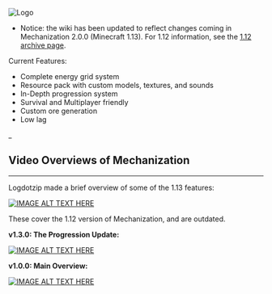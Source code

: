 ![Logo](http://i.imgur.com/kNajiaw.png)

* Notice: the wiki has been updated to reflect changes coming in Mechanization 2.0.0 (Minecraft 1.13). For 1.12 information, see the [1.12 archive page](https://github.com/ImCoolYeah105/Mechanization/wiki/1.12-Archive).


Current Features:
* Complete energy grid system
* Resource pack with custom models, textures, and sounds
* In-Depth progression system
* Survival and Multiplayer friendly
* Custom ore generation
* Low lag

_

## **Video Overviews of Mechanization**
***

Logdotzip made a brief overview of some of the 1.13 features:

[![IMAGE ALT TEXT HERE](https://www.youtube.com/watch?v=2fcQEMKVOIw&t=0s)](https://www.youtube.com/watch?v=2fcQEMKVOIw&t=0s)

These cover the 1.12 version of Mechanization, and are outdated.

**v1.3.0: The Progression Update:**

[![IMAGE ALT TEXT HERE](https://img.youtube.com/vi/EhxSkXbYKgk/0.jpg)](https://www.youtube.com/watch?v=EhxSkXbYKgk)

**v1.0.0: Main Overview:**

[![IMAGE ALT TEXT HERE](https://img.youtube.com/vi/zVmLx0oJ4kE/0.jpg)](https://www.youtube.com/watch?v=zVmLx0oJ4kE)